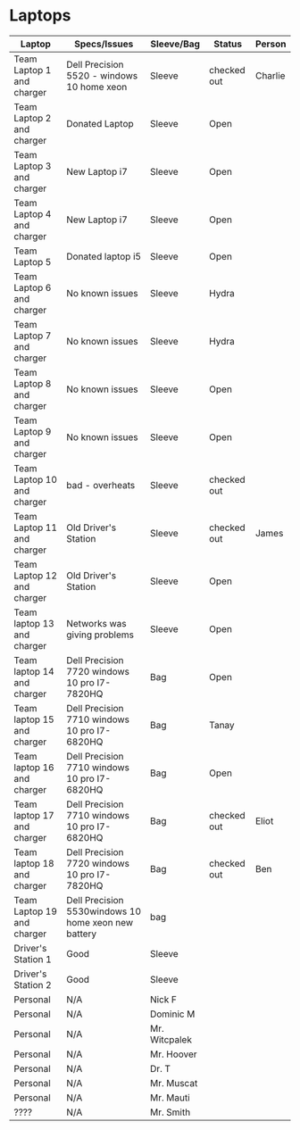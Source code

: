 # Laptops

| Laptop                    | Specs/Issues                                  | Sleeve/Bag      | Status            | Person          | 
|---|---|---|---|---|
| Team Laptop 1 and charger | Dell Precision 5520 - windows 10 home xeon    | Sleeve          | checked out       | Charlie         | 
| Team Laptop 2 and charger | Donated Laptop                               | Sleeve          | Open              |                 | 
| Team Laptop 3 and charger | New Laptop i7                              | Sleeve          | Open              |                 |
| Team Laptop 4 and charger | New Laptop i7                        | Sleeve          | Open              |                 | 
| Team Laptop 5  | Donated laptop i5                               | Sleeve          | Open              |                 |
| Team Laptop 6 and charger | No known issues                               | Sleeve          | Hydra              |                 | 
| Team Laptop 7 and charger | No known issues                               | Sleeve          | Hydra              |                 | 
| Team Laptop 8 and charger | No known issues                               | Sleeve          | Open              |                 | 
| Team Laptop 9 and charger | No known issues                               | Sleeve          | Open              |                 | 
| Team Laptop 10 and charger| bad - overheats                  | Sleeve          | checked out       |         | 
| Team Laptop 11 and charger| Old Driver's Station         | Sleeve          | checked out       | James           | 
| Team Laptop 12 and charger| Old Driver's Station  | Sleeve          | Open              |                 | 
| Team laptop 13 and charger| Networks was giving problems                  | Sleeve          | Open              |                 | 
| Team laptop 14 and charger       |  Dell Precision 7720 windows 10 pro I7-7820HQ | Bag      | Open              |                 | 
| Team laptop 15 and charger       |  Dell Precision 7710 windows 10 pro I7-6820HQ | Bag      | Tanay              |                 |
| Team laptop 16 and charger       |  Dell Precision 7710 windows 10 pro I7-6820HQ | Bag      | Open              |                 |
| Team laptop 17 and charger       |  Dell Precision 7710 windows 10 pro I7-6820HQ | Bag      | checked out       | Eliot           |
| Team laptop 18 and charger       |  Dell Precision 7720 windows 10 pro I7-7820HQ | Bag      | checked out       | Ben             |
|  Team Laptop 19 and charger     |   Dell Precision 5530windows 10 home xeon new battery | bag |        |                 |
| Driver's Station 1        | Good               | Sleeve          |                   |                 |
| Driver's Station 2        | Good                                          | Sleeve          |                   |                 |
| Personal | N/A | Nick F |
| Personal | N/A | Dominic M |
| Personal | N/A | Mr. Witcpalek |
| Personal | N/A | Mr. Hoover | 
| Personal | N/A | Dr. T | 
| Personal | N/A | Mr. Muscat | 
| Personal | N/A | Mr. Mauti | 
| ????     | N/A | Mr. Smith | 
